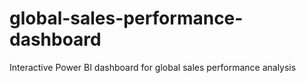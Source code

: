 # global-sales-performance-dashboard
Interactive Power BI dashboard for global sales performance analysis
